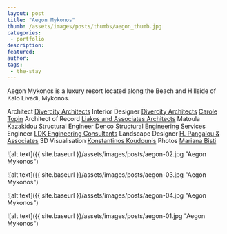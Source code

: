 ```yaml
---
layout: post
title: "Aegon Mykonos"
thumb: /assets/images/posts/thumbs/aegon_thumb.jpg
categories:
 - portfolio
description:
featured:
author: 
tags:
 - the-stay
---
```


Aegon Mykonos is a luxury resort located along the Beach and Hillside of Kalo Livadi, Mykonos.

<p class="credits">
    <span class="title">Architect</span>
        <span class="contributor"><a href="https://www.divercityarchitects.com/">Divercity Architects</a></span>
    <span class="title">Interior Designer</span>
        <span class="contributor"><a href="https://www.divercityarchitects.com/">Divercity Architects</a></span>
        <span class="contributor"><a href="https://www.caroletopin.com/">Carole Topin</a></span>
    <span class="title">Architect of Record</span>
        <span class="contributor"><a href="https://laa.gr/">Liakos and Associates Architects</a></span>
        <span class="contributor">Matoula Kazakidou</span>
    <span class="title">Structural Engineer</span>
        <span class="contributor"><a href="https://www.dencopc.gr/">Denco Structural Engineering</a></span>
    <span class="title">Services Engineer</span>
        <span class="contributor"><a href="https://www.ldk.gr/">LDK Engineering Consultants</a></span>
    <span class="title">Landscape Designer</span>
        <span class="contributor"><a href="http://www.elandscape.gr/">H. Pangalou &amp; Associates</a></span>
    <span class="title">3D Visualisation</span>
        <span class="contributor"><a href="https://www.konstantinoskoudounis.com/">Konstantinos Koudounis</a></span>
    <span class="title">Photos</span>
        <span class="contributor"><a href="https://www.marianabisti.com/">Mariana Bisti</a></span>
</p>

![alt text]({{ site.baseurl }}/assets/images/posts/aegon-02.jpg "Aegon Mykonos")

![alt text]({{ site.baseurl }}/assets/images/posts/aegon-03.jpg "Aegon Mykonos")

![alt text]({{ site.baseurl }}/assets/images/posts/aegon-04.jpg "Aegon Mykonos")

![alt text]({{ site.baseurl }}/assets/images/posts/aegon-01.jpg "Aegon Mykonos")
